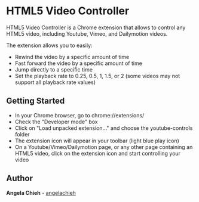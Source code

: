 # HTML5 Video Controller

HTML5 Video Controller is a Chrome extension that allows to control any HTML5 video, including Youtube, Vimeo, and Dailymotion videos.

The extension allows you to easily:
* Rewind the video by a specific amount of time
* Fast forward the video by a specific amount of time
* Jump directly to a specific time 
* Set the playback rate to 0.25, 0.5, 1, 1.5, or 2 (some videos may not support all playback rate values)


## Getting Started

* In your Chrome browser, go to chrome://extensions/
* Check the "Developer mode" box
* Click on "Load unpacked extension..." and choose the youtube-controls folder
* The extension icon will appear in your toolbar (light blue play icon)
* On a Youtube/Vimeo/Dailymotion page, or any other page containing an HTML5 video, click on the extension icon and start controlling your video

## Author

**Angela Chieh** - [angelachieh](https://github.com/angelachieh)
